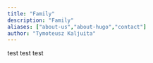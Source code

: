 ```yaml
---
title: "Family"
description: "Family"
aliases: ["about-us","about-hugo","contact"]
author: "Tymoteusz Kaljuita"
---
```


test test test





